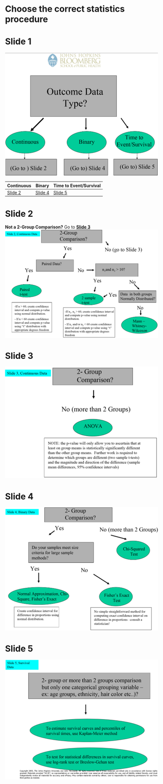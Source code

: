 # Choose the correct statistics procedure

# Slide 1
![slide1](/doc/images/flowchart1.png)

| Continuous          |              Binary | Time to Event/Survival
|---------------------|---------------------|-----------------------
| [Slide 2](#slide-2) | [Slide 4](#slide-4) | [Slide 5](#slide-5) 

# Slide 2
**Not a 2-Group Comparison?** Go to [**Slide 3**](#slide-3)    
![slide1](/doc/images/flowchart2.png)

# Slide 3
![slide1](/doc/images/flowchart3.png)

# Slide 4
![slide1](/doc/images/flowchart4.png)

# Slide 5
![slide1](/doc/images/flowchart5.png)

